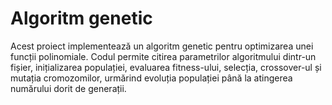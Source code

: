 # Algoritm genetic
 Acest proiect implementează un algoritm genetic pentru optimizarea unei funcții polinomiale. Codul permite citirea parametrilor algoritmului dintr-un fișier, inițializarea populației, evaluarea fitness-ului, selecția, crossover-ul și mutația cromozomilor, urmărind evoluția populației până la atingerea numărului dorit de generații.
